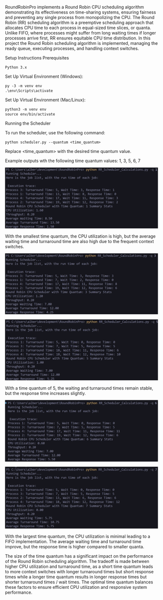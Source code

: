 RoundRobinPro implements a Round Robin CPU scheduling algorithm demonstrating its effectiveness on time-sharing systems, ensuring fairness and preventing any single process from monopolizing the CPU. The Round Robin (RR) scheduling algorithm is a preemptive scheduling approach that allocates CPU time to each process in equal-sized time slices, or quanta. Unlike FIFO, where processes might suffer from long waiting times if longer processes arrive first, RR ensures equitable CPU time distribution. In this project the Round Robin scheduling algorithm is implemented, managing the ready queue, executing processes, and handling context switches.

Setup Instructions
Prerequisites

    Python 3.x

Set Up Virtual Environment (Windows):

    py -3 -m venv env
    .\env\Scripts\activate

Set Up Virtual Environment (Mac/Linux):

    python3 -m venv env
    source env/bin/activate

Running the Scheduler

To run the scheduler, use the following command:

    python scheduler.py --quantum <time_quantum>

Replace <time_quantum> with the desired time quantum value.



Example outputs wth the following time quantum values: 1, 3, 5, 6, 7


![Alt text](<scheduler_screenshots/quanta1.png> "trial 1")

With the smallest time quantum, the CPU utilization is high, but the average waiting time and turnaround time are also high due to the frequent context switches.


![Alt text](<scheduler_screenshots/quanta3.png> "trial 2")

![Alt text](<scheduler_screenshots/quanta5.png> "trial 3")

With a time quantum of 5, the waiting and turnaround times remain stable, but the response time increases slightly.

![Alt text](<scheduler_screenshots/quanta6.png> "trial 4")

![Alt text](<scheduler_screenshots/quanta7.png> "trial 5")

With the largest time quantum, the CPU utilization is minimal leading to a FIFO implementation. The average waiting time and turnaround time improve, but the response time is higher compared to smaller quanta. 


The size of the time quantum has a significant impact on the performance of the Round Robin scheduling algorithm. The tradeoff is made between higher CPU utilization and turnaround time, as a short time quantum leads to more context switches with longer turnaround times but short response times while a longer time quantum results in longer response times but shorter turnaround times / wait times. The optimal time quantum balances these factors to ensure efficient CPU utilization and responsive system performance.